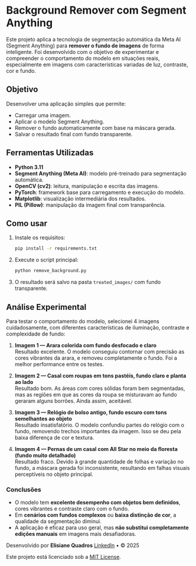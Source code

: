 # Background Remover com Segment Anything

Este projeto aplica a tecnologia de segmentação automática da Meta AI (Segment Anything) para **remover o fundo de imagens** de forma inteligente. Foi desenvolvido com o objetivo de experimentar e compreender o comportamento do modelo em situações reais, especialmente em imagens com características variadas de luz, contraste, cor e fundo.

## Objetivo

Desenvolver uma aplicação simples que permite:

- Carregar uma imagem.
- Aplicar o modelo Segment Anything.
- Remover o fundo automaticamente com base na máscara gerada.
- Salvar o resultado final com fundo transparente.

## Ferramentas Utilizadas

- **Python 3.11**
- **Segment Anything (Meta AI)**: modelo pré-treinado para segmentação automática.
- **OpenCV (cv2)**: leitura, manipulação e escrita das imagens.
- **PyTorch**: framework base para carregamento e execução do modelo.
- **Matplotlib**: visualização intermediária dos resultados.
- **PIL (Pillow)**: manipulação da imagem final com transparência.

## Como usar

1. Instale os requisitos:

   ```bash
   pip install -r requirements.txt
   ```

2. Execute o script principal:

   ```bash
   python remove_background.py
   ```

3. O resultado será salvo na pasta `treated_images/` com fundo transparente.

## Análise Experimental

Para testar o comportamento do modelo, selecionei 4 imagens cuidadosamente, com diferentes características de iluminação, contraste e complexidade de fundo:

1. **Imagem 1 — Arara colorida com fundo desfocado e claro**  
   Resultado excelente. O modelo conseguiu contornar com precisão as cores vibrantes da arara, e removeu completamente o fundo. Foi a melhor performance entre os testes.

2. **Imagem 2 — Casal com roupas em tons pastéis, fundo claro e planta ao lado**  
   Resultado bom. As áreas com cores sólidas foram bem segmentadas, mas as regiões em que as cores da roupa se misturavam ao fundo geraram alguns borrões. Ainda assim, aceitável.

3. **Imagem 3 — Relógio de bolso antigo, fundo escuro com tons semelhantes ao objeto**  
   Resultado insatisfatório. O modelo confundiu partes do relógio com o fundo, removendo trechos importantes da imagem. Isso se deu pela baixa diferença de cor e textura.

4. **Imagem 4 — Pernas de um casal com All Star no meio da floresta (fundo muito detalhado)**  
   Resultado fraco. Devido à grande quantidade de folhas e variação no fundo, a máscara gerada foi inconsistente, resultando em falhas visuais perceptíveis no objeto principal.

### Conclusões

- O modelo tem **excelente desempenho com objetos bem definidos**, cores vibrantes e contraste claro com o fundo.
- Em **cenários com fundos complexos** ou **baixa distinção de cor**, a qualidade da segmentação diminui.
- A aplicação é eficaz para uso geral, mas **não substitui completamente edições manuais** em imagens mais desafiadoras.

Desenvolvido por **Elisiane Quadros**
[LinkedIn](https://www.linkedin.com/in/elisiane-quadros/) • © 2025

Este projeto está licenciado sob a [MIT License](LICENSE).
